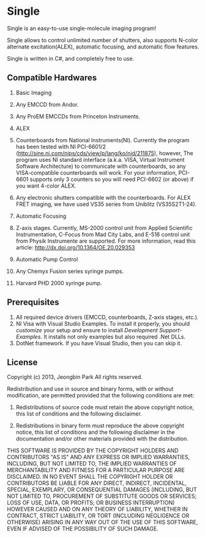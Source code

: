 Single
======

Single is an easy-to-use single-molecule imaging program!

Single allows to control unlimited number of shutters,
also supports N-color alternate excitation(ALEX), automatic focusing, and automatic flow features.

Single is written in C#, and completely free to use.

Compatible Hardwares
---

1. Basic Imaging
  1. Any EMCCD from Andor.
  2. Any ProEM EMCCDs from Princeton Instruments.

2. ALEX
  1. Counterboards from National Instruments(NI). Currently the program has been tested with NI PCI-6601/2 (http://sine.ni.com/nips/cds/view/p/lang/ko/nid/211875), however, The program uses NI standard interface (a.k.a. VISA, Virtual Instrument Software Architecture) to communicate with counterboards, so any VISA-compatible counterboards will work. For your information, PCI-6601 supports only 3 counters so you will need PCI-6602 (or above) if you want 4-color ALEX.
  2. Any electronic shutters compatible with the counterboards. For ALEX FRET imaging, we have used VS35 series from Uniblitz (VS35S2T1-24).

3. Automatic Focusing
  1. Z-axis stages. Currently, MS-2000 control unit from Applied Scientific Instrumentation, C-Focus from Mad City Labs, and E-516 control unit from Physik Instrumente are supported. For more information, read this article: http://dx.doi.org/10.1364/OE.20.029353

4. Automatic Pump Control
  1. Any Chemyx Fusion series syringe pumps.
  2. Harvard PHD 2000 syringe pump.

Prerequisites
---
1. All required device drivers (EMCCD, counterboards, Z-axis stages, etc.).
2. NI Visa with Visual Studio Examples. To install it properly, you should *customize* your setup and ensure to install *Development Support*-*Examples*. It installs not only examples but also required .Net DLLs.
3. DotNet framework. If you have Visual Studio, then you can skip it.

License
---

Copyright (c) 2013, Jeongbin Park
All rights reserved.

Redistribution and use in source and binary forms, with or without modification,
are permitted provided that the following conditions are met:

1. Redistributions of source code must retain the above copyright notice, this list
of conditions and the following disclaimer.

2. Redistributions in binary form must reproduce the above copyright notice, this
list of conditions and the following disclaimer in the documentation and/or other
materials provided with the distribution.

THIS SOFTWARE IS PROVIDED BY THE COPYRIGHT HOLDERS AND CONTRIBUTORS
"AS IS" AND ANY EXPRESS OR IMPLIED WARRANTIES, INCLUDING, BUT NOT
LIMITED TO, THE IMPLIED WARRANTIES OF MERCHANTABILITY AND FITNESS FOR A
PARTICULAR PURPOSE ARE DISCLAIMED. IN NO EVENT SHALL THE COPYRIGHT
HOLDER OR CONTRIBUTORS BE LIABLE FOR ANY DIRECT, INDIRECT, INCIDENTAL,
SPECIAL, EXEMPLARY, OR CONSEQUENTIAL DAMAGES (INCLUDING, BUT NOT
LIMITED TO, PROCUREMENT OF SUBSTITUTE GOODS OR SERVICES; LOSS OF USE,
DATA, OR PROFITS; OR BUSINESS INTERRUPTION) HOWEVER CAUSED AND ON
ANY THEORY OF LIABILITY, WHETHER IN CONTRACT, STRICT LIABILITY, OR TORT
(INCLUDING NEGLIGENCE OR OTHERWISE) ARISING IN ANY WAY OUT OF THE USE
OF THIS SOFTWARE, EVEN IF ADVISED OF THE POSSIBILITY OF SUCH DAMAGE.

